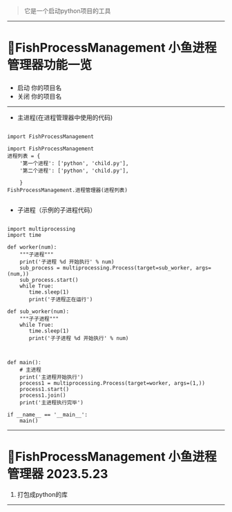 >它是一个启动python项目的工具
----

# 🦈FishProcessManagement 小鱼进程管理器功能一览
##### 
- 启动 你的项目名
- 关闭 你的项目名
------------



- 主进程(在进程管理器中使用的代码)

```

import FishProcessManagement

import FishProcessManagement
进程列表 = {
    '第一个进程': ['python', 'child.py'],
    '第二个进程': ['python', 'child.py'],

    }
FishProcessManagement.进程管理器(进程列表)


```







- 子进程（示例的子进程代码）
```

import multiprocessing
import time

def worker(num):
    """子进程"""
    print('子进程 %d 开始执行' % num)
    sub_process = multiprocessing.Process(target=sub_worker, args=(num,))
    sub_process.start()
    while True:
       time.sleep(1)
       print('子进程正在运行')

def sub_worker(num):
    """子子进程"""
    while True:
       time.sleep(1)
       print('子子进程 %d 开始执行' % num)

   

def main():
    # 主进程
    print('主进程开始执行')
    process1 = multiprocessing.Process(target=worker, args=(1,))
    process1.start()
    process1.join()
    print('主进程执行完毕')

if __name__ == '__main__':
    main()
```



-----------





# 🦈FishProcessManagement 小鱼进程管理器 2023.5.23

1. 打包成python的库
-----------


